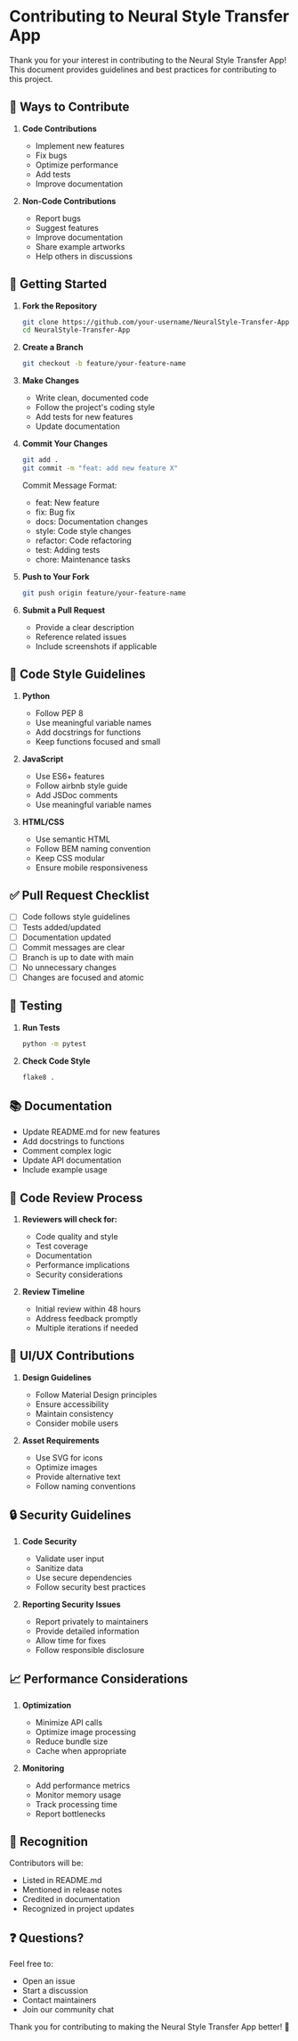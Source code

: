 # Contributing to Neural Style Transfer App

Thank you for your interest in contributing to the Neural Style Transfer App! This document provides guidelines and best practices for contributing to this project.

## 🎯 Ways to Contribute

1. **Code Contributions**
   - Implement new features
   - Fix bugs
   - Optimize performance
   - Add tests
   - Improve documentation

2. **Non-Code Contributions**
   - Report bugs
   - Suggest features
   - Improve documentation
   - Share example artworks
   - Help others in discussions

## 🚀 Getting Started

1. **Fork the Repository**
   ```bash
   git clone https://github.com/your-username/NeuralStyle-Transfer-App.git
   cd NeuralStyle-Transfer-App
   ```

2. **Create a Branch**
   ```bash
   git checkout -b feature/your-feature-name
   ```

3. **Make Changes**
   - Write clean, documented code
   - Follow the project's coding style
   - Add tests for new features
   - Update documentation

4. **Commit Your Changes**
   ```bash
   git add .
   git commit -m "feat: add new feature X"
   ```

   Commit Message Format:
   - feat: New feature
   - fix: Bug fix
   - docs: Documentation changes
   - style: Code style changes
   - refactor: Code refactoring
   - test: Adding tests
   - chore: Maintenance tasks

5. **Push to Your Fork**
   ```bash
   git push origin feature/your-feature-name
   ```

6. **Submit a Pull Request**
   - Provide a clear description
   - Reference related issues
   - Include screenshots if applicable

## 📝 Code Style Guidelines

1. **Python**
   - Follow PEP 8
   - Use meaningful variable names
   - Add docstrings for functions
   - Keep functions focused and small

2. **JavaScript**
   - Use ES6+ features
   - Follow airbnb style guide
   - Add JSDoc comments
   - Use meaningful variable names

3. **HTML/CSS**
   - Use semantic HTML
   - Follow BEM naming convention
   - Keep CSS modular
   - Ensure mobile responsiveness

## ✅ Pull Request Checklist

- [ ] Code follows style guidelines
- [ ] Tests added/updated
- [ ] Documentation updated
- [ ] Commit messages are clear
- [ ] Branch is up to date with main
- [ ] No unnecessary changes
- [ ] Changes are focused and atomic

## 🧪 Testing

1. **Run Tests**
   ```bash
   python -m pytest
   ```

2. **Check Code Style**
   ```bash
   flake8 .
   ```

## 📚 Documentation

- Update README.md for new features
- Add docstrings to functions
- Comment complex logic
- Update API documentation
- Include example usage

## 🤝 Code Review Process

1. **Reviewers will check for:**
   - Code quality and style
   - Test coverage
   - Documentation
   - Performance implications
   - Security considerations

2. **Review Timeline**
   - Initial review within 48 hours
   - Address feedback promptly
   - Multiple iterations if needed

## 🎨 UI/UX Contributions

1. **Design Guidelines**
   - Follow Material Design principles
   - Ensure accessibility
   - Maintain consistency
   - Consider mobile users

2. **Asset Requirements**
   - Use SVG for icons
   - Optimize images
   - Provide alternative text
   - Follow naming conventions

## 🔒 Security Guidelines

1. **Code Security**
   - Validate user input
   - Sanitize data
   - Use secure dependencies
   - Follow security best practices

2. **Reporting Security Issues**
   - Report privately to maintainers
   - Provide detailed information
   - Allow time for fixes
   - Follow responsible disclosure

## 📈 Performance Considerations

1. **Optimization**
   - Minimize API calls
   - Optimize image processing
   - Reduce bundle size
   - Cache when appropriate

2. **Monitoring**
   - Add performance metrics
   - Monitor memory usage
   - Track processing time
   - Report bottlenecks

## 🙏 Recognition

Contributors will be:
- Listed in README.md
- Mentioned in release notes
- Credited in documentation
- Recognized in project updates

## ❓ Questions?

Feel free to:
- Open an issue
- Start a discussion
- Contact maintainers
- Join our community chat

Thank you for contributing to making the Neural Style Transfer App better! 🎉 